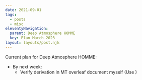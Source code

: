 ```yaml
---
date: 2021-09-01
tags:
  - posts
  - misc
eleventyNavigation:
  parent: Deep Atmosphere HOMME
  key: Plan March 2023
layout: layouts/post.njk
---
```


Current plan for Deep Atmosphere HOMME:
* By next week:
  * Verify derivation in MT overleaf document myself (Use )



